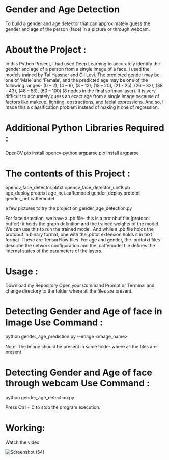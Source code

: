 # Gender and Age Detection
To build a gender and age detector that can approximately guess the gender and age of the person (face) in a picture or through webcam.

# About the Project :
In this Python Project, I had used Deep Learning to accurately identify the gender and age of a person from a single image of a face. I used the models trained by Tal Hassner and Gil Levi. The predicted gender may be one of ‘Male’ and ‘Female’, and the predicted age may be one of the following ranges- (0 – 2), (4 – 6), (8 – 12), (15 – 20), (21 - 25), (26 – 32), (38 – 43), (48 – 53), (60 – 100) (8 nodes in the final softmax layer). It is very difficult to accurately guess an exact age from a single image because of factors like makeup, lighting, obstructions, and facial expressions. And so, I made this a classification problem instead of making it one of regression.

# Additional Python Libraries Required :
OpenCV
   pip install opencv-python
argparse
   pip install argparse
   
# The contents of this Project :
opencv_face_detector.pbtxt
opencv_face_detector_uint8.pb
age_deploy.prototxt
age_net.caffemodel
gender_deploy.prototxt
gender_net.caffemodel

a few pictures to try the project on
gender_age_detection.py

For face detection, we have a .pb file- this is a protobuf file (protocol buffer); it holds the graph definition and the trained weights of the model. We can use this to run the trained model. And while a .pb file holds the protobuf in binary format, one with the .pbtxt extension holds it in text format. These are TensorFlow files. For age and gender, the .prototxt files describe the network configuration and the .caffemodel file defines the internal states of the parameters of the layers.

# Usage :
Download my Repository
Open your Command Prompt or Terminal and change directory to the folder where all the files are present.

# Detecting Gender and Age of face in Image Use Command :
python gender_age_prediction.py --image <image_name>
  
Note: The Image should be present in same folder where all the files are present

# Detecting Gender and Age of face through webcam Use Command :
python gender_age_detection.py

Press Ctrl + C to stop the program execution.

# Working:
Watch the video

![Screenshot (54)](https://github.com/darshkantaria/Ineuron.ai_Internship/assets/91107260/47af6ec0-e3de-4cc0-b886-3c75a770f926)
